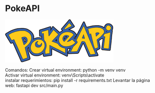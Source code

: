 # PokeAPI

![](images.png?raw=true)

Comandos:
Crear virtual environment:    python -m venv venv  
Activar virtual environment:    venv\Scripts\activate  
instalar requerimientos:    pip install -r requirements.txt
Levantar la página web:    fastapi dev src/main.py